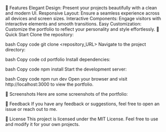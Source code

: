 🌟 Features
Elegant Design: Present your projects beautifully with a clean and modern UI.
Responsive Layout: Ensure a seamless experience across all devices and screen sizes.
Interactive Components: Engage visitors with interactive elements and smooth transitions.
Easy Customization: Customize the portfolio to reflect your personality and style effortlessly.
🚀 Quick Start
Clone the repository:

bash
Copy code
git clone <repository_URL>
Navigate to the project directory:

bash
Copy code
cd portfolio
Install dependencies:

bash
Copy code
npm install
Start the development server:

bash
Copy code
npm run dev
Open your browser and visit http://localhost:3000 to view the portfolio.

📸 Screenshots
Here are some screenshots of the portfolio:



📝 Feedback
If you have any feedback or suggestions, feel free to open an issue or reach out to me.

📄 License
This project is licensed under the MIT License. Feel free to use and modify it for your own projects.
